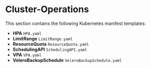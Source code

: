# Cluster-Operations

This section contains the following Kubernetes manifest templates:

- **HPA**  `HPA.yaml`
- **LimitRange**  `LimitRange.yaml`
- **ResourceQuota**  `ResourceQuota.yaml`
- **SchedulingAPI**  `SchedulingAPI.yaml`
- **VPA**  `VPA.yaml`
- **VeleroBackupSchedule**  `VeleroBackupSchedule.yaml`
